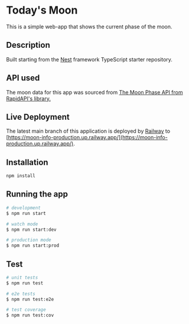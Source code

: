 # Today's Moon

This is a simple web-app that shows the current phase of the moon.

## Description

Built starting from the [Nest](https://github.com/nestjs/nest) framework TypeScript starter repository.

## API used

The moon data for this app was sourced from [The Moon Phase API from RapidAPI's
library.](https://rapidapi.com/MoonAPIcom/api/moon-phase)

## Live Deployment

The latest main branch of this application is deployed by [Railway](https://railway.app) to [https://moon-info-production.up.railway.app/](https://moon-info-production.up.railway.app/).

## Installation

```bash
npm install
```

## Running the app

```bash
# development
$ npm run start

# watch mode
$ npm run start:dev

# production mode
$ npm run start:prod
```

## Test

```bash
# unit tests
$ npm run test

# e2e tests
$ npm run test:e2e

# test coverage
$ npm run test:cov
```

